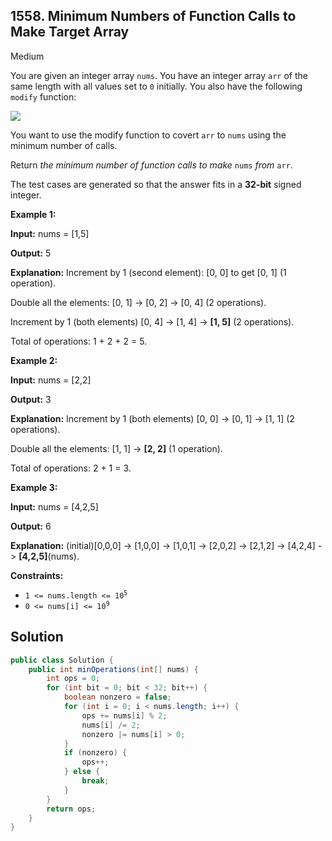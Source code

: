 ## 1558\. Minimum Numbers of Function Calls to Make Target Array

Medium

You are given an integer array `nums`. You have an integer array `arr` of the same length with all values set to `0` initially. You also have the following `modify` function:

![](https://assets.leetcode.com/uploads/2020/07/10/sample_2_1887.png)

You want to use the modify function to covert `arr` to `nums` using the minimum number of calls.

Return _the minimum number of function calls to make_ `nums` _from_ `arr`.

The test cases are generated so that the answer fits in a **32-bit** signed integer.

**Example 1:**

**Input:** nums = [1,5]

**Output:** 5

**Explanation:** Increment by 1 (second element): [0, 0] to get [0, 1] (1 operation). 

Double all the elements: [0, 1] -> [0, 2] -> [0, 4] (2 operations). 

Increment by 1 (both elements) [0, 4] -> [1, 4] -> **[1, 5]** (2 operations). 

Total of operations: 1 + 2 + 2 = 5.

**Example 2:**

**Input:** nums = [2,2]

**Output:** 3

**Explanation:** Increment by 1 (both elements) [0, 0] -> [0, 1] -> [1, 1] (2 operations). 

Double all the elements: [1, 1] -> **[2, 2]** (1 operation). 

Total of operations: 2 + 1 = 3.

**Example 3:**

**Input:** nums = [4,2,5]

**Output:** 6

**Explanation:** (initial)[0,0,0] -> [1,0,0] -> [1,0,1] -> [2,0,2] -> [2,1,2] -> [4,2,4] -> **[4,2,5]**(nums).

**Constraints:**

*   <code>1 <= nums.length <= 10<sup>5</sup></code>
*   <code>0 <= nums[i] <= 10<sup>9</sup></code>

## Solution

```java
public class Solution {
    public int minOperations(int[] nums) {
        int ops = 0;
        for (int bit = 0; bit < 32; bit++) {
            boolean nonzero = false;
            for (int i = 0; i < nums.length; i++) {
                ops += nums[i] % 2;
                nums[i] /= 2;
                nonzero |= nums[i] > 0;
            }
            if (nonzero) {
                ops++;
            } else {
                break;
            }
        }
        return ops;
    }
}
```